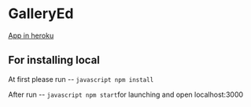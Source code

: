 # GalleryEd

[App in heroku ](http://galleryort.herokuapp.com)

## For installing  local

At first please run -- ```javascript npm install```

After run -- ```javascript npm start```for launching and open localhost:3000
